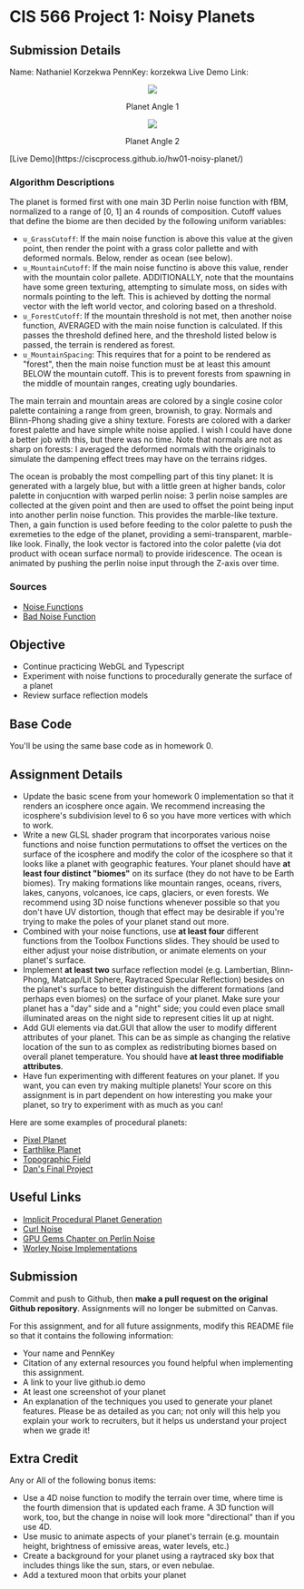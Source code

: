 # CIS 566 Project 1: Noisy Planets

## Submission Details
Name: Nathaniel Korzekwa
PennKey: korzekwa
Live Demo Link: 
<p align="center">
  <img src="https://user-images.githubusercontent.com/6472567/135378051-2bb5ccea-48e9-4302-b683-3ae11593640c.png">
</p>
<p align="center">Planet Angle 1</p>

<p align="center">
  <img src="https://user-images.githubusercontent.com/6472567/135378046-0cac887b-1d09-4106-badd-86cccf5c6aed.png">
</p>
<p align="center">Planet Angle 2</p>
[Live Demo](https://ciscprocess.github.io/hw01-noisy-planet/)

### Algorithm Descriptions
The planet is formed first with one main 3D Perlin noise function with fBM, normalized to a range of [0, 1] an 4 rounds of composition. Cutoff values that define the biome are then decided by the following uniform variables:
- `u_GrassCutoff`: If the main noise function is above this value at the given point, then render the point with a grass color pallette and with deformed normals. Below, render as ocean (see below).
- `u_MountainCutoff`: If the main noise functino is above this value, render with the mountain color pallete. ADDITIONALLY, note that the mountains have some green texturing, attempting to simulate moss, on sides with normals pointing to the left. This is achieved by dotting the normal vector with the left world vector, and coloring based on a threshold.
- `u_ForestCutoff`: If the mountain threshold is not met, then another noise function, AVERAGED with the main noise function is calculated. If this passes the threshold defined here, and the threshold listed below is passed, the terrain is rendered as forest. 
- `u_MountainSpacing`: This requires that for a point to be rendered as "forest", then the main noise function must be at least this amount BELOW the mountain cutoff. This is to prevent forests from spawning in the middle of mountain ranges, creating ugly boundaries.

The main terrain and mountain areas are colored by a single cosine color palette containing a range from green, brownish, to gray. Normals and Blinn-Phong shading give a shiny texture. Forests are colored with a darker forest palette and have simple white noise applied. I wish I could have done a better job with this, but there was no time. Note that normals are not as sharp on forests: I averaged the deformed normals with the originals to simulate the dampening effect trees may have on the terrains ridges.

The ocean is probably the most compelling part of this tiny planet: It is generated with a largely blue, but with a little green at higher bands, color palette in conjucntion with warped perlin noise: 3 perlin noise samples are collected at the given point and then are used to offset the point being input into another perlin noise function. This provides the marble-like texture. Then, a gain function is used before feeding to the color palette to push the exremeties to the edge of the planet, providing a semi-transparent, marble-like look. Finally, the look vector is factored into the color palette (via dot product with ocean surface normal) to provide iridescence. The ocean is animated by pushing the perlin noise input through the Z-axis over time.


### Sources
- [Noise Functions](https://gist.github.com/patriciogonzalezvivo/670c22f3966e662d2f83)
- [Bad Noise Function](https://stackoverflow.com/a/28095165)

## Objective
- Continue practicing WebGL and Typescript
- Experiment with noise functions to procedurally generate the surface of a planet
- Review surface reflection models

## Base Code
You'll be using the same base code as in homework 0.

## Assignment Details
- Update the basic scene from your homework 0 implementation so that it renders
an icosphere once again. We recommend increasing the icosphere's subdivision
level to 6 so you have more vertices with which to work.
- Write a new GLSL shader program that incorporates various noise functions and
noise function permutations to offset the vertices on the surface of the icosphere and modify the color of the icosphere so that it looks like a planet with geographic
features. Your planet should have __at least four distinct "biomes"__ on its surface (they do not have to be Earth biomes). Try making formations like mountain ranges, oceans, rivers, lakes, canyons, volcanoes, ice caps, glaciers, or even forests. We recommend using 3D noise functions whenever possible so that you don't have UV distortion, though that effect may be desirable if you're trying to make the poles of your planet stand out more.
- Combined with your noise functions, use __at least four__ different functions from the Toolbox Functions slides. They should be used to either adjust your noise distribution, or animate elements on your planet's surface.
- Implement __at least two__ surface reflection model (e.g. Lambertian, Blinn-Phong,
Matcap/Lit Sphere, Raytraced Specular Reflection) besides on the planet's surface to
better distinguish the different formations (and perhaps even biomes) on the
surface of your planet. Make sure your planet has a "day" side and a "night"
side; you could even place small illuminated areas on the night side to
represent cities lit up at night.
- Add GUI elements via dat.GUI that allow the user to modify different
attributes of your planet. This can be as simple as changing the relative
location of the sun to as complex as redistributing biomes based on overall
planet temperature. You should have __at least three modifiable attributes__.
- Have fun experimenting with different features on your planet. If you want,
you can even try making multiple planets! Your score on this assignment is in
part dependent on how interesting you make your planet, so try to
experiment with as much as you can!

Here are some examples of procedural planets:
- [Pixel Planet](https://deep-fold.itch.io/pixel-planet-generator)
- [Earthlike Planet](https://www.reddit.com/r/proceduralgeneration/comments/fqk56t/animation_procedural_planet_composition/)
- [Topographic Field](https://www.shadertoy.com/view/llscW7)
- [Dan's Final Project](https://vimeo.com/216265946)

## Useful Links
- [Implicit Procedural Planet Generation](https://static1.squarespace.com/static/58a1bc3c3e00be6bfe6c228c/t/58a4d25146c3c4233fb15cc2/1487196929690/ImplicitProceduralPlanetGeneration-Report.pdf)
- [Curl Noise](https://petewerner.blogspot.com/2015/02/intro-to-curl-noise.html)
- [GPU Gems Chapter on Perlin Noise](http://developer.download.nvidia.com/books/HTML/gpugems/gpugems_ch05.html)
- [Worley Noise Implementations](https://thebookofshaders.com/12/)


## Submission
Commit and push to Github, then __make a pull request on the original Github repository__. Assignments will no longer be submitted on Canvas.

For this assignment, and for all future assignments, modify this README file
so that it contains the following information:
- Your name and PennKey
- Citation of any external resources you found helpful when implementing this assignment.
- A link to your live github.io demo
- At least one screenshot of your planet
- An explanation of the techniques you used to generate your planet features.
Please be as detailed as you can; not only will this help you explain your work
to recruiters, but it helps us understand your project when we grade it!

## Extra Credit
Any or All of the following bonus items:
- Use a 4D noise function to modify the terrain over time, where time is the
fourth dimension that is updated each frame. A 3D function will work, too, but
the change in noise will look more "directional" than if you use 4D.
- Use music to animate aspects of your planet's terrain (e.g. mountain height,
  brightness of emissive areas, water levels, etc.)
- Create a background for your planet using a raytraced sky box that includes
things like the sun, stars, or even nebulae.
- Add a textured moon that orbits your planet
